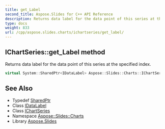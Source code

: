```yaml
---
title: get_Label
second_title: Aspose.Slides for C++ API Reference
description: Returns data label for the data point of this series at the specified index.
type: docs
weight: 833
url: /cpp/aspose.slides.charts/ichartseries/get_label/
---
```

## IChartSeries::get_Label method


Returns data label for the data point of this series at the specified index.

```cpp
virtual System::SharedPtr<IDataLabel> Aspose::Slides::Charts::IChartSeries::get_Label(int32_t index)=0
```

## See Also

* Typedef [SharedPtr](../../../system/sharedptr/)
* Class [IDataLabel](../../idatalabel/)
* Class [IChartSeries](../)
* Namespace [Aspose::Slides::Charts](../../)
* Library [Aspose.Slides](../../../)

